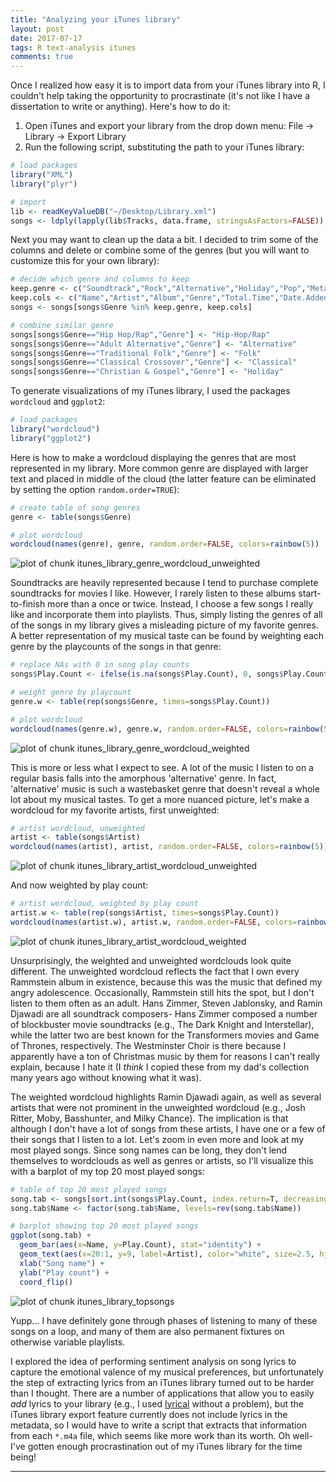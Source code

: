 ```yaml
---
title: "Analyzing your iTunes library"
layout: post
date: 2017-07-17
tags: R text-analysis itunes
comments: true
---
```




Once I realized how easy it is to import data from your iTunes library into R, I couldn't help taking the opportunity to procrastinate (it's not like I have a dissertation to write or anything). Here's how to do it:

1. Open iTunes and export your library from the drop down menu: File -> Library -> Export Library
2. Run the following script, substituting the path to your iTunes library:


```r
# load packages
library("XML")
library("plyr")

# import
lib <- readKeyValueDB("~/Desktop/Library.xml")
songs <- ldply(lapply(lib$Tracks, data.frame, stringsAsFactors=FALSE))
```

Next you may want to clean up the data a bit. I decided to trim some of the columns and delete or combine some of the genres (but you will want to customize this for your own library):


```r
# decide which genre and columns to keep
keep.genre <- c("Soundtrack","Rock","Alternative","Holiday","Pop","Metal","Dance","Country","Electronic","Industrial","Singer/Songwriter","Hip-Hop/Rap","Hip Hop/Rap","Classical","Classical Crossover","World","Easy Listening","Folk","R&B/Soul","Reggae","Traditional Folk","Punk Rock","Oldies","Christian & Gospel","K-Pop","Pop/Rock","Bluegrass","Indie","Jazz","Vocal","Children's Music","Adult Alternative")
keep.cols <- c("Name","Artist","Album","Genre","Total.Time","Date.Added","Play.Count")
songs <- songs[songs$Genre %in% keep.genre, keep.cols]

# combine similar genre
songs[songs$Genre=="Hip Hop/Rap","Genre"] <- "Hip-Hop/Rap"
songs[songs$Genre=="Adult Alternative","Genre"] <- "Alternative"
songs[songs$Genre=="Traditional Folk","Genre"] <- "Folk"
songs[songs$Genre=="Classical Crossover","Genre"] <- "Classical"
songs[songs$Genre=="Christian & Gospel","Genre"] <- "Holiday"
```

To generate visualizations of my iTunes library, I used the packages `wordcloud` and `ggplot2`:


```r
# load packages
library("wordcloud")
library("ggplot2")
```

Here is how to make a wordcloud displaying the genres that are most represented in my library. More common genre are displayed with larger text and placed in middle of the cloud (the latter feature can be eliminated by setting the option `random.order=TRUE`):


```r
# create table of song genres
genre <- table(songs$Genre)

# plot wordcloud
wordcloud(names(genre), genre, random.order=FALSE, colors=rainbow(5))
```

<img src="/assets/Rfigs/itunes_library_genre_wordcloud_unweighted-1.png" title="plot of chunk itunes_library_genre_wordcloud_unweighted" alt="plot of chunk itunes_library_genre_wordcloud_unweighted" style="display: block; margin: auto;" />

Soundtracks are heavily represented because I tend to purchase complete soundtracks for movies I like. However, I rarely listen to these albums start-to-finish more than a once or twice. Instead, I choose a few songs I really like and incorporate them into playlists. Thus, simply listing the genres of all of the songs in my library gives a misleading picture of my favorite genres. A better representation of my musical taste can be found by weighting each genre by the playcounts of the songs in that genre:


```r
# replace NAs with 0 in song play counts
songs$Play.Count <- ifelse(is.na(songs$Play.Count), 0, songs$Play.Count)

# weight genre by playcount
genre.w <- table(rep(songs$Genre, times=songs$Play.Count))

# plot wordcloud
wordcloud(names(genre.w), genre.w, random.order=FALSE, colors=rainbow(5))
```

<img src="/assets/Rfigs/itunes_library_genre_wordcloud_weighted-1.png" title="plot of chunk itunes_library_genre_wordcloud_weighted" alt="plot of chunk itunes_library_genre_wordcloud_weighted" style="display: block; margin: auto;" />

This is more or less what I expect to see. A lot of the music I listen to on a regular basis falls into the amorphous 'alternative' genre. In fact, 'alternative' music is such a wastebasket genre that doesn't reveal a whole lot about my musical tastes. To get a more nuanced picture, let's make a wordcloud for my favorite artists, first unweighted:


```r
# artist wordcloud, unweighted
artist <- table(songs$Artist)
wordcloud(names(artist), artist, random.order=FALSE, colors=rainbow(5))
```

<img src="/assets/Rfigs/itunes_library_artist_wordcloud_unweighted-1.png" title="plot of chunk itunes_library_artist_wordcloud_unweighted" alt="plot of chunk itunes_library_artist_wordcloud_unweighted" style="display: block; margin: auto;" />

And now weighted by play count:


```r
# artist wordcloud, weighted by play count
artist.w <- table(rep(songs$Artist, times=songs$Play.Count))
wordcloud(names(artist.w), artist.w, random.order=FALSE, colors=rainbow(5))
```

<img src="/assets/Rfigs/itunes_library_artist_wordcloud_weighted-1.png" title="plot of chunk itunes_library_artist_wordcloud_weighted" alt="plot of chunk itunes_library_artist_wordcloud_weighted" style="display: block; margin: auto;" />

Unsurprisingly, the weighted and unweighted wordclouds look quite different. The unweighted wordcloud reflects the fact that I own every Rammstein album in existence, because this was the music that defined my angry adolescence. Occasionally, Rammstein still hits the spot, but I don't listen to them often as an adult. Hans Zimmer, Steven Jablonsky, and Ramin Djawadi are all soundtrack composers- Hans Zimmer composed a number of blockbuster movie soundtracks (e.g., The Dark Knight and Interstellar), while the latter two are best known for the Transformers movies and Game of Thrones, respectively. The Westminster Choir is there because I apparently have a ton of Christmas music by them for reasons I can't really explain, because I hate it (I *think* I copied these from my dad's collection many years ago without knowing what it was).

The weighted wordcloud highlights Ramin Djawadi again, as well as several artists that were not prominent in the unweighted wordcloud (e.g., Josh Ritter, Moby, Basshunter, and Milky Chance). The implication is that although I don't have a lot of songs from these artists, I have one or a few of their songs that I listen to a lot. Let's zoom in even more and look at my most played songs. Since song names can be long, they don't lend themselves to wordclouds as well as genres or artists, so I'll visualize this with a barplot of my top 20 most played songs:


```r
# table of top 20 most played songs
song.tab <- songs[sort.int(songs$Play.Count, index.return=T, decreasing=T)$ix,][1:20,c("Play.Count","Name","Artist","Genre")]
song.tab$Name <- factor(song.tab$Name, levels=rev(song.tab$Name))

# barplot showing top 20 most played songs
ggplot(song.tab) +
  geom_bar(aes(x=Name, y=Play.Count), stat="identity") +
  geom_text(aes(x=20:1, y=9, label=Artist), color="white", size=2.5, hjust=0, fontface=4) +
  xlab("Song name") +
  ylab("Play count") +
  coord_flip() 
```

<img src="/assets/Rfigs/itunes_library_topsongs-1.png" title="plot of chunk itunes_library_topsongs" alt="plot of chunk itunes_library_topsongs" style="display: block; margin: auto;" />

Yupp... I have definitely gone through phases of listening to many of these songs on a loop, and many of them are also permanent fixtures on otherwise variable playlists.  

I explored the idea of performing sentiment analysis on song lyrics to capture the emotional valence of my musical preferences, but unfortunately the step of extracting lyrics from an iTunes library turned out to be harder than I thought. There are a number of applications that allow you to easily *add* lyrics to your library (e.g., I used [lyrical](https://shullian.com/get_lyrical.php) without a problem), but the iTunes library export feature currently does not include lyrics in the metadata, so I would have to write a script that extracts that information from each `*.m4a` file, which seems like more work than its worth. Oh well-  I've gotten enough procrastination out of my iTunes library for the time being! 

___




